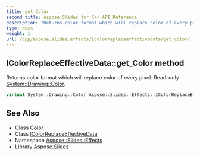 ```yaml
---
title: get_Color
second_title: Aspose.Slides for C++ API Reference
description: "Returns color format which will replace color of every pixel. Read-only System::Drawing::Color."
type: docs
weight: 1
url: /cpp/aspose.slides.effects/icolorreplaceeffectivedata/get_color/
---
```

## IColorReplaceEffectiveData::get_Color method


Returns color format which will replace color of every pixel. Read-only [System::Drawing::Color](../../../system.drawing/color/).

```cpp
virtual System::Drawing::Color Aspose::Slides::Effects::IColorReplaceEffectiveData::get_Color()=0
```

## See Also

* Class [Color](../../../system.drawing/color/)
* Class [IColorReplaceEffectiveData](../)
* Namespace [Aspose::Slides::Effects](../../)
* Library [Aspose.Slides](../../../)
